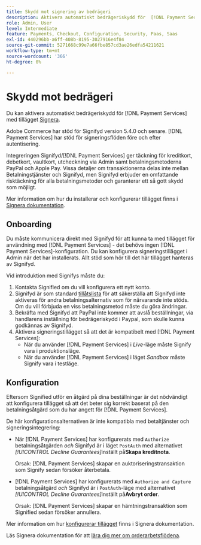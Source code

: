 ```yaml
---
title: Skydd mot signering av bedrägeri
description: Aktivera automatiskt bedrägeriskydd för  [!DNL Payment Services] med signering.
role: Admin, User
level: Intermediate
feature: Payments, Checkout, Configuration, Security, Paas, Saas
exl-id: 440296bb-a6ff-408b-8195-3027916e4f84
source-git-commit: 5271668c99e7a66fbe857cd3ae26edfa54211621
workflow-type: tm+mt
source-wordcount: '366'
ht-degree: 0%

---
```


# Skydd mot bedrägeri

Du kan aktivera automatiskt bedrägeriskydd för [!DNL Payment Services] med tillägget [Signera](https://commercemarketplace.adobe.com/signifyd-module-connect.html).

Adobe Commerce har stöd för Signifyd version 5.4.0 och senare. [!DNL Payment Services] har stöd för signeringsflöden före och efter autentisering.

Integreringen Signifyd/[!DNL Payment Services] ger täckning för kreditkort, debetkort, vaultkort, utcheckning via Admin samt betalningsmetoderna PayPal och Apple Pay. Vissa detaljer om transaktionerna delas inte mellan Betalningstjänster och Signifyd, men Signifyd erbjuder en omfattande risktäckning för alla betalningsmetoder och garanterar ett så gott skydd som möjligt.

Mer information om hur du installerar och konfigurerar tillägget finns i [Signera dokumentation](https://community.signifyd.com/support/s/article/magento-2-extension-install-guide?language=en_US#downloadandinstallingmagento2extension).

## Onboarding

Du måste kommunicera direkt med Signifyd för att kunna ta med tillägget för användning med [!DNL Payment Services] - det behövs ingen [!DNL Payment Services]-konfiguration. Du kan konfigurera signeringstillägget i Admin när det har installerats. Allt stöd som hör till det här tillägget hanteras av Signifyd.

Vid introduktion med Signifys måste du:

1. Kontakta Signified om du vill konfigurera ett nytt konto.
1. Signifyd är som standard [tillåtslista](https://github.com/signifyd/magento2/blob/main/docs/RESTRICT-PAYMENTS.md) för att säkerställa att Signifyd inte aktiveras för andra betalningsalternativ som för närvarande inte stöds. Om du vill förbjuda en viss betalningsmetod måste du göra ändringar.
1. Bekräfta med Signifyd att PayPal inte kommer att avslå beställningar, via handlarens inställning för bedrägeriskydd i Paypal, som skulle kunna godkännas av Signifyd.
1. Aktivera signeringstillägget så att det är kompatibelt med [!DNL Payment Services]:
   * När du använder [!DNL Payment Services] i _Live_-läge måste Signify vara i produktionsläge.
   * När du använder [!DNL Payment Services] i läget _Sandbox_ måste Signify vara i testläge.

## Konfiguration

Eftersom Signified utför en åtgärd på dina beställningar är det nödvändigt att konfigurera tillägget så att det beter sig korrekt baserat på den betalningsåtgärd som du har angett för [!DNL Payment Services].

De här konfigurationsalternativen är inte kompatibla med betaltjänster och signeringsintegrering:

* När [!DNL Payment Services] har konfigurerats med `Authorize` betalningsåtgärden _och_ Signifyd är i läget `PostAuth` med alternativet _[!UICONTROL Decline Guarantees]_&#x200B;inställt på&#x200B;**Skapa kreditnota**.

  Orsak: [!DNL Payment Services] skapar en auktoriseringstransaktion som Signify sedan försöker återbetala.


* [!DNL Payment Services] har konfigurerats med `Authorize and Capture` betalningsåtgärd _och_ Signifyd är i `PostAuth`-läge med alternativet _[!UICONTROL Decline Guarantees]_&#x200B;inställt på&#x200B;**Avbryt order**.

  Orsak: [!DNL Payment Services] skapar en hämtningstransaktion som Signified sedan försöker annullera.


Mer information om hur [konfigurerar tillägget](https://community.signifyd.com/support/s/article/magento-2-extension-install-guide?language=en_US#configuringmagento2extension) finns i Signera dokumentation.

Läs Signera dokumentation för att [lära dig mer om orderarbetsflödena](https://community.signifyd.com/support/s/article/magento-2-extension-install-guide?language=en_US#howmagento2works).
